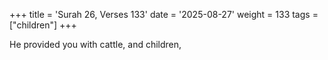 +++
title = 'Surah 26, Verses 133'
date = '2025-08-27'
weight = 133
tags = ["children"]
+++

He provided you with cattle, and children,